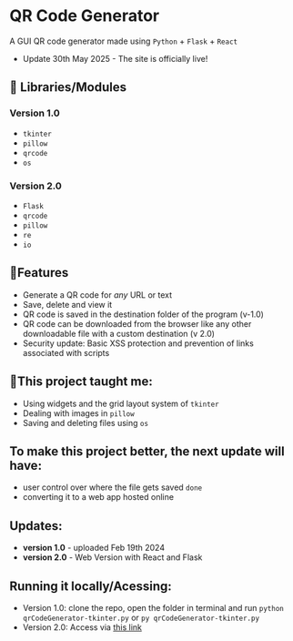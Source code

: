 # QR Code Generator
 A GUI QR code generator made using `Python` + `Flask` + `React`
 - Update 30th May 2025 - The site is officially live!
 
 ## 📘 Libraries/Modules
  ### Version 1.0
  - `tkinter`
  - `pillow`
  - `qrcode`
  - `os`
  ### Version 2.0
  - `Flask`
  - `qrcode`
  - `pillow`
  - `re`
  - `io`

## 📃Features
 - Generate a QR code for *any* URL or text
 - Save, delete and view it
 - QR code is saved in the destination folder of the program (v-1.0)
 - QR code can be downloaded from the browser like any other downloadable file with a custom destination (v 2.0)
 - Security update: Basic XSS protection and prevention of links associated with scripts

## 🎯This project taught me:
 - Using widgets and the grid layout system of `tkinter`
 - Dealing with images in `pillow`
 - Saving and deleting files using `os`

## To make this project better, the next update will have:
 - user control over where the file gets saved `done`
 - converting it to a web app hosted online

## Updates:
 - **version 1.0** - uploaded Feb 19th 2024
 - **version 2.0** - Web Version with React and Flask

## Running it locally/Acessing:
- Version 1.0: clone the repo, open the folder in terminal and run `python qrCodeGenerator-tkinter.py` or `py qrCodeGenerator-tkinter.py`
- Version 2.0: Access via [this link](https://qr-code-generator-bay-mu.vercel.app/)

